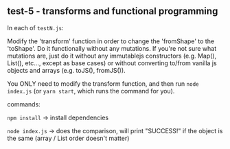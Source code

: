 ## test-5 - transforms and functional programming

In each of `testN.js`:

Modify the 'transform' function in order to change the 'fromShape' to the 'toShape'. Do it functionally without any mutations. If you're not sure what mutations are, just do it without any immutablejs constructors (e.g. Map(), List(), etc..., except as base cases) or without converting to/from vanilla js objects and arrays (e.g. toJS(), fromJS()).

You ONLY need to modify the transform function, and then run `node index.js` (or `yarn start`, which runs the command for you).

commands:

`npm install` -> install dependencies

`node index.js` -> does the comparison, will print "SUCCESS!" if the object is the same (array / List order doesn't matter)
